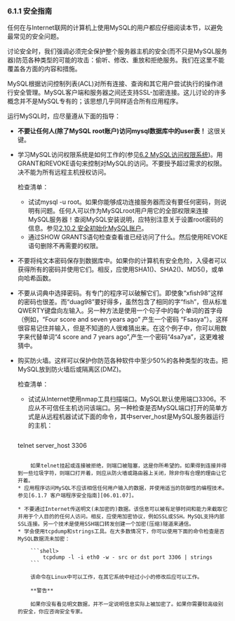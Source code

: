 ### 6.1.1 安全指南
任何在与Internet联网的计算机上使用MySQL的用户都应仔细阅读本节，以避免最常见的安全问题。

讨论安全时，我们强调必须完全保护整个服务器主机的安全(而不只是MySQL服务器)防范各种类型的可能的攻击：偷听、修改、重放和拒绝服务。我们在这里不能覆盖各方面的内容和措施。

MySQL根据访问控制列表(ACL)对所有连接、查询和其它用户尝试执行的操作进行安全管理。MySQL客户端和服务器之间还支持SSL-加密连接。这儿讨论的许多概念并不是MySQL专有的；该思想几乎同样适合所有应用程序。

运行MySQL时，应尽量遵从下面的指导：

*  __不要让任何人(除了MySQL root账户)访问mysql数据库中的user表！__ 这很关键。
* 学习MySQL访问权限系统是如何工作的(参见[6.2 MySQL访问权限系统][06.02.00])。用GRANT和REVOKE语句来控制对MySQL的访问。不要授予超过需求的权限。决不能为所有远程主机授权访问。

	检查清单：

	*  试试mysql -u root。如果你能够成功连接服务器而没有要任何密码，则说明有问题。任何人可以作为MySQLroot用户用它的全部权限来连接MySQL服务器！查阅MySQL安装说明，应特别注意关于设置root密码的信息。参见[2.10.2 安全初始化MySQL账户][02.10.02]。
	*  通过SHOW GRANTS语句检查查看谁已经访问了什么。然后使用REVOKE语句删除不再需要的权限。

* 不要将纯文本密码保存到数据库中。如果你的计算机有安全危险，入侵者可以获得所有的密码并使用它们。相反，应使用SHA1()、SHA2()、MD5()，或单向哈希函数。
* 不要从词典中选择密码。有专门的程序可以破解它们。即使象“xfish98”这样的密码也很差。而“duag98”要好得多，虽然包含了相同的字“fish”，但从标准QWERTY键盘向左输入。另一种方法是使用一个句子中的每个单词的首字母（例如，“Four
score and seven years ago” 产生一个密码 “Fsasya”）。这样很容易记住并输入，但是不知道的人很难猜出来。在这个例子中，你可以用数字来代替单词“4 score and 7 years ago”,产生一个密码“4sa7ya”，这更难被猜中。
* 购买防火墙。这样可以保护你防范各种软件中至少50%的各种类型的攻击。把MySQL放到防火墙后或隔离区(DMZ)。
	
	检查清单：
	* 试试从Internet使用nmap工具扫描端口。MySQL默认使用端口3306。不应从不可信任主机访问该端口。另一种检查是否MySQL端口打开的简单方式是从远程机器试试下面的命令，其中server_host是MySQL服务器运行的主机：
	
	    ```shell>
	telnet server_host 3306
	```
	
		如果telnet挂起或连接被拒绝，则端口被阻塞，这是你所希望的。如果得到连接并得到一些垃圾字符，则端口打开着，则应从防火墙或路由器上关闭，除非你有合理的理由让它开着。
	* 应用程序访问MySQL不应该相信任何用户输入的数据，并使用适当的防御性的编程技术。参见[6.1.7 客户端程序安全指南][06.01.07]。
	
	* 不要通过Internet传送明文(未加密的)数据。该信息可以被有足够时间和能力来截取它并用于个人目的的任何人访问。相反，应使用加密协议，例如SSL或SSH。MySQL支持内部SSL连接。另一个技术是使用SSH端口转发创建一个加密(压缩)隧道来通信。
	* 学会使用tcpdump和strings工具。在大多数情况下，你可以使用下面的命令检查是否MySQL数据流未加密：
			
		```shell>
		    tcpdump -l -i eth0 -w - src or dst port 3306 | strings
		```
	
		该命令在Linux中可以工作，在其它系统中经过小小的修改后应可以工作。
		
		**警告**
		
		如果你没有看见明文数据，并不一定说明信息实际上被加密了。如果你需要较高级别的安全，你应咨询安全专家。



[06.02.00]:06.02.00_The_MySQL_Access_Privilege_System.md
[02.10.02]:../Chapter_02/02.10.02_Securing_the_Initial_MySQL_Accounts.md
[06.01.07]:06.01.07_Client_Programming_Security_Guidelines.md
